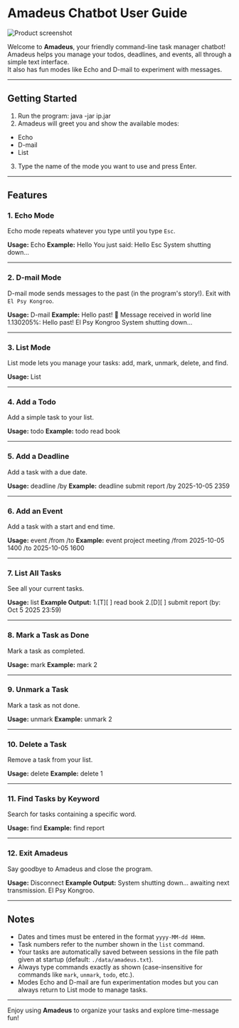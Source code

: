 # Amadeus Chatbot User Guide

![Product screenshot](docs/img.png)

Welcome to **Amadeus**, your friendly command-line task manager chatbot!  
Amadeus helps you manage your todos, deadlines, and events, all through a simple text interface.  
It also has fun modes like Echo and D-mail to experiment with messages.

---

## Getting Started

1. Run the program:
java -jar ip.jar
2. Amadeus will greet you and show the available modes:
- Echo
- D-mail
- List

3. Type the name of the mode you want to use and press Enter.

---

## Features

### 1. Echo Mode
Echo mode repeats whatever you type until you type `Esc`.

**Usage:**
Echo
**Example:**
Hello
You just said: Hello
Esc
System shutting down...

---

### 2. D-mail Mode
D-mail mode sends messages to the past (in the program's story!). Exit with `El Psy Kongroo`.

**Usage:**
D-mail
**Example:**
Hello past!
📧 Message received in world line 1.130205%: Hello past!
El Psy Kongroo
System shutting down...

---

### 3. List Mode
List mode lets you manage your tasks: add, mark, unmark, delete, and find.

**Usage:**
List

---

### 4. Add a Todo
Add a simple task to your list.

**Usage:**
todo <description>
**Example:**
todo read book

---

### 5. Add a Deadline
Add a task with a due date.

**Usage:**
deadline <description> /by <yyyy-MM-dd HHmm>
**Example:**
deadline submit report /by 2025-10-05 2359

---

### 6. Add an Event
Add a task with a start and end time.

**Usage:**
event <description> /from <yyyy-MM-dd HHmm> /to <yyyy-MM-dd HHmm>
**Example:**
event project meeting /from 2025-10-05 1400 /to 2025-10-05 1600

---

### 7. List All Tasks
See all your current tasks.

**Usage:**
list
**Example Output:**
1.[T][ ] read book
2.[D][ ] submit report (by: Oct 5 2025 23:59)

---

### 8. Mark a Task as Done
Mark a task as completed.

**Usage:**
mark <task number>
**Example:**
mark 2

---

### 9. Unmark a Task
Mark a task as not done.

**Usage:**
unmark <task number>
**Example:**
unmark 2

---

### 10. Delete a Task
Remove a task from your list.

**Usage:**
delete <task number>
**Example:**
delete 1

---

### 11. Find Tasks by Keyword
Search for tasks containing a specific word.

**Usage:**
find <keyword>
**Example:**
find report

---

### 12. Exit Amadeus
Say goodbye to Amadeus and close the program.

**Usage:**
Disconnect
**Example Output:**
System shutting down... awaiting next transmission.
El Psy Kongroo.

---

## Notes

- Dates and times must be entered in the format `yyyy-MM-dd HHmm`.  
- Task numbers refer to the number shown in the `list` command.  
- Your tasks are automatically saved between sessions in the file path given at startup (default: `./data/amadeus.txt`).  
- Always type commands exactly as shown (case-insensitive for commands like `mark`, `unmark`, `todo`, etc.).  
- Modes Echo and D-mail are fun experimentation modes but you can always return to List mode to manage tasks.

---

Enjoy using **Amadeus** to organize your tasks and explore time-message fun!

  
